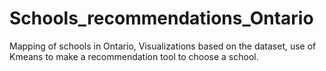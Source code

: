 # Schools_recommendations_Ontario
Mapping of schools in Ontario, Visualizations based on the dataset, use of Kmeans to make a recommendation tool to choose a school.
